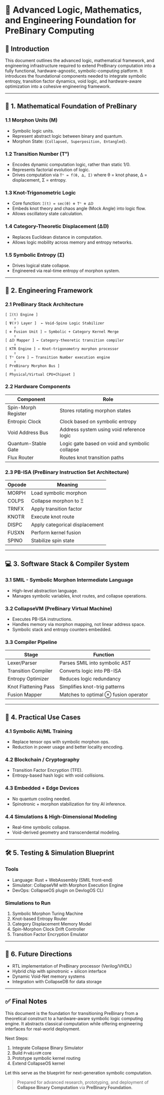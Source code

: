 # 📘 Advanced Logic, Mathematics, and Engineering Foundation for PreBinary Computing

## 🧠 Introduction

This document outlines the advanced logic, mathematical framework, and engineering infrastructure required to extend PreBinary computation into a fully functional, hardware-agnostic, symbolic-computing platform. It introduces the foundational components needed to integrate symbolic entropy, transition factor dynamics, void logic, and hardware-aware optimization into a cohesive engineering framework.

---

## 🔢 1. Mathematical Foundation of PreBinary

### 1.1 Morphon Units (M)

* Symbolic logic units.
* Represent abstract logic between binary and quantum.
* Morphon State: `{Collapsed, Superposition, Entangled}`.

### 1.2 Transition Number (Tⁿ)

* Encodes dynamic computation logic, rather than static 1/0.
* Represents factorial evolution of logic.
* Drives computation via `Tⁿ = f(θ, ∆, Σ)` where θ = knot phase, ∆ = displacement, Σ = entropy.

### 1.3 Knot-Trigonometric Logic

* Core function: `Ξ(t) = sec(θ) ⊗ Tⁿ ⊗ ∆𝔻`
* Embeds knot theory and chaos angle (Mock Angle) into logic flow.
* Allows oscillatory state calculation.

### 1.4 Category-Theoretic Displacement (∆𝔻)

* Replaces Euclidean distance in computation.
* Allows logic mobility across memory and entropy networks.

### 1.5 Symbolic Entropy (Σ)

* Drives logical state collapse.
* Engineered via real-time entropy of morphon system.

---

## 🔧 2. Engineering Framework

### 2.1 PreBinary Stack Architecture

```
[ Ξ(t) Engine ]
    ↑
[ Ψ(𝒱) Layer ]  ← Void-Spino Logic Stabilizer
    ↑
[ ⊗ Fusion Unit ] ← Symbolic + Category Kernel Merge
    ↑
[ ∆𝔻 Mapper ] ← Category-theoretic transition compiler
    ↑
[ KTR Engine ] ← Knot-trigonometry morphon processor
    ↑
[ Tⁿ Core ] ← Transition Number execution engine
    ↑
[ PreBinary Morphon Bus ]
    ↑
[ Physical/Virtual CPU+Chipset ]
```

### 2.2 Hardware Components

| Component           | Role                                           |
| ------------------- | ---------------------------------------------- |
| Spin-Morph Register | Stores rotating morphon states                 |
| Entropic Clock      | Clock based on symbolic entropy                |
| Void Address Bus    | Address system using void reference logic      |
| Quantum-Stable Gate | Logic gate based on void and symbolic collapse |
| Flux Router         | Routes knot transition paths                   |

### 2.3 PB-ISA (PreBinary Instruction Set Architecture)

| Opcode | Meaning                        |
| ------ | ------------------------------ |
| MORPH  | Load symbolic morphon          |
| COLPS  | Collapse morphon to Ξ          |
| TRNFX  | Apply transition factor        |
| KNOTR  | Execute knot route             |
| DISPC  | Apply categorical displacement |
| FUSXN  | Perform kernel fusion          |
| SPINO  | Stabilize spin state           |

---

## 💻 3. Software Stack & Compiler System

### 3.1 SMIL - Symbolic Morphon Intermediate Language

* High-level abstraction language.
* Manages symbolic variables, knot routes, and collapse operations.

### 3.2 CollapseVM (PreBinary Virtual Machine)

* Executes PB-ISA instructions.
* Handles memory via morphon mapping, not linear address space.
* Symbolic stack and entropy counters embedded.

### 3.3 Compiler Pipeline

| Stage                | Function                             |
| -------------------- | ------------------------------------ |
| Lexer/Parser         | Parses SMIL into symbolic AST        |
| Transition Compiler  | Converts logic into PB-ISA           |
| Entropy Optimizer    | Reduces logic redundancy             |
| Knot Flattening Pass | Simplifies knot-trig patterns        |
| Fusion Mapper        | Matches to optimal ⊗ fusion operator |

---

## 🧬 4. Practical Use Cases

### 4.1 Symbolic AI/ML Training

* Replace tensor ops with symbolic morphon ops.
* Reduction in power usage and better locality encoding.

### 4.2 Blockchain / Cryptography

* Transition Factor Encryption (TFE).
* Entropy-based hash logic with void collisions.

### 4.3 Embedded + Edge Devices

* No quantum cooling needed.
* Spinotronic + morphon stabilization for tiny AI inference.

### 4.4 Simulations & High-Dimensional Modeling

* Real-time symbolic collapse.
* Void-derived geometry and transcendental modeling.

---

## 🛠 5. Testing & Simulation Blueprint

### Tools

* Language: Rust + WebAssembly (SMIL front-end)
* Simulator: CollapseVM with Morphon Execution Engine
* DevOps: CollapseOS plugin on DevlogOS CLI

### Simulations to Run

1. Symbolic Morphon Turing Machine
2. Knot-based Entropy Router
3. Category Displacement Memory Model
4. Spin-Morphon Clock Drift Controller
5. Transition Factor Encryption Emulator

---

## 🔮 6. Future Directions

* RTL implementation of PreBinary processor (Verilog/VHDL)
* Hybrid chip with spinotronic + silicon interface
* Dynamic Void-Net memory systems
* Integration with CollapseDB for data storage

---

## ✅ Final Notes

This document is the foundation for transitioning PreBinary from a theoretical construct to a hardware-aware symbolic logic computing engine. It abstracts classical computation while offering engineering interfaces for real-world deployment.

Next Steps:

1. Integrate Collapse Binary Simulator
2. Build `PreBinVM` core
3. Prototype symbolic kernel routing
4. Extend CollapseOS kernel

Let this serve as the blueprint for next-generation symbolic computation.

> Prepared for advanced research, prototyping, and deployment of **Collapse Binary Computation** via **PreBinary Foundation**.
